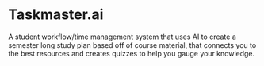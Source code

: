 # Taskmaster.ai
A student workflow/time management system that uses AI to create a semester long study plan based off of course material, that connects you to the best resources and creates quizzes to help you gauge your knowledge.
